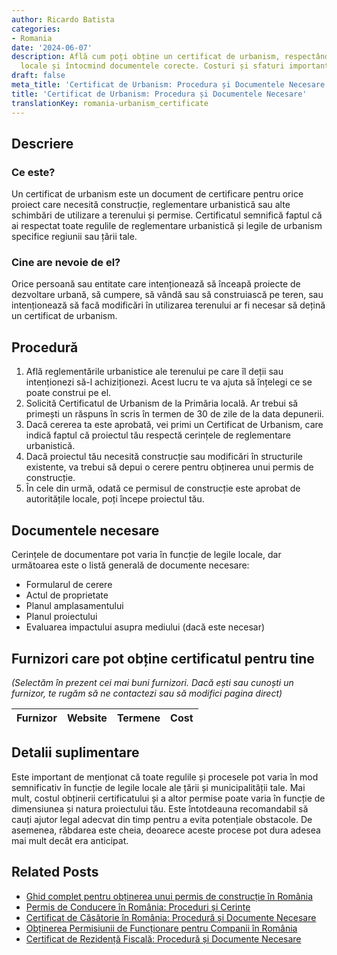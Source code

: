 ```yaml
---
author: Ricardo Batista
categories:
- Romania
date: '2024-06-07'
description: Află cum poți obține un certificat de urbanism, respectând reglementările
  locale și întocmind documentele corecte. Costuri și sfaturi importante incluse.
draft: false
meta_title: 'Certificat de Urbanism: Procedura și Documentele Necesare'
title: 'Certificat de Urbanism: Procedura și Documentele Necesare'
translationKey: romania-urbanism_certificate
---
```



## Descriere
### Ce este?
Un certificat de urbanism este un document de certificare pentru orice proiect care necesită construcție, reglementare urbanistică sau alte schimbări de utilizare a terenului și permise. Certificatul semnifică faptul că ai respectat toate regulile de reglementare urbanistică și legile de urbanism specifice regiunii sau țării tale.

### Cine are nevoie de el?
Orice persoană sau entitate care intenționează să înceapă proiecte de dezvoltare urbană, să cumpere, să vândă sau să construiască pe teren, sau intenționează să facă modificări în utilizarea terenului ar fi necesar să dețină un certificat de urbanism.

## Procedură

1. Află reglementările urbanistice ale terenului pe care îl deții sau intenționezi să-l achiziționezi. Acest lucru te va ajuta să înțelegi ce se poate construi pe el.
2. Solicită Certificatul de Urbanism de la Primăria locală. Ar trebui să primești un răspuns în scris în termen de 30 de zile de la data depunerii.
3. Dacă cererea ta este aprobată, vei primi un Certificat de Urbanism, care indică faptul că proiectul tău respectă cerințele de reglementare urbanistică.
4. Dacă proiectul tău necesită construcție sau modificări în structurile existente, va trebui să depui o cerere pentru obținerea unui permis de construcție.
5. În cele din urmă, odată ce permisul de construcție este aprobat de autoritățile locale, poți începe proiectul tău.

## Documentele necesare

Cerințele de documentare pot varia în funcție de legile locale, dar următoarea este o listă generală de documente necesare:

- Formularul de cerere
- Actul de proprietate
- Planul amplasamentului
- Planul proiectului
- Evaluarea impactului asupra mediului (dacă este necesar)

## Furnizori care pot obține certificatul pentru tine

_(Selectăm în prezent cei mai buni furnizori. Dacă ești sau cunoști un furnizor, te rugăm să ne contactezi sau să modifici pagina direct)_

| Furnizor        |     Website     |     Termene      |       Cost       |
| :-------------: | :-------------: |  :-------------: | :-------------: |

## Detalii suplimentare

Este important de menționat că toate regulile și procesele pot varia în mod semnificativ în funcție de legile locale ale țării și municipalității tale. Mai mult, costul obținerii certificatului și a altor permise poate varia în funcție de dimensiunea și natura proiectului tău. Este întotdeauna recomandabil să cauți ajutor legal adecvat din timp pentru a evita potențiale obstacole. De asemenea, răbdarea este cheia, deoarece aceste procese pot dura adesea mai mult decât era anticipat.


## Related Posts

- [Ghid complet pentru obținerea unui permis de construcție în România](https://tramitit.com/ro/guides/romania/autorizatie_de_construire/)
- [Permis de Conducere în România: Proceduri și Cerințe](https://tramitit.com/ro/guides/romania/permis_de_conducere/)
- [Certificat de Căsătorie în România: Procedură și Documente Necesare](https://tramitit.com/ro/guides/romania/certificat_de_casatorie/)
- [Obținerea Permisiunii de Funcționare pentru Companii în România](https://tramitit.com/ro/guides/romania/autorizatie_de_functionare_pentru_firme/)
- [Certificat de Rezidență Fiscală: Procedură și Documente Necesare](https://tramitit.com/ro/guides/romania/certificat_fiscal/)